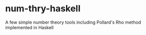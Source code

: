 # num-thry-haskell
A few simple number theory tools including Pollard's Rho method implemented in Haskell
